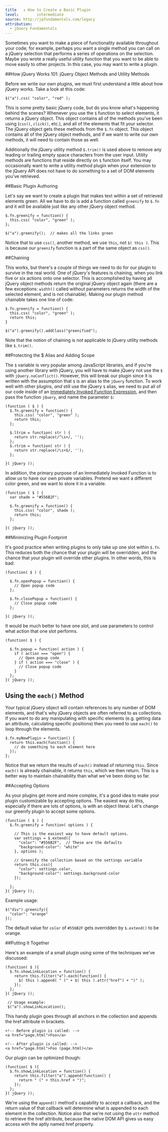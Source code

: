 ```yaml
---
title   : How to Create a Basic Plugin
level:        intermediate
source: http://jqfundamentals.com/legacy
attribution:
  - jQuery Fundamentals
---
```

Sometimes you want to make a piece of functionality available throughout your code;
for example, perhaps you want a single method you can call on a jQuery selection that performs a series of operations on the selection. Maybe you wrote a really useful utility function that you want to be able to move easily to other projects.
In this case, you may want to write a plugin.

##How jQuery Works 101: jQuery Object Methods and Utility Methods

Before we write our own plugins, we must first understand a little about how jQuery works. Take a look at this code:

```
$("a").css( "color", "red" );
```

This is some pretty basic jQuery code, but do you know what's happening behind the scenes? Whenever you use the `$` function to select elements, it returns a jQuery object. This object contains all of the methods you've been using (`css()`, `click()`, etc.), and all of the elements that fit your selector. The jQuery object gets these methods from the `$.fn` object. This object contains all of the jQuery object methods, and if we want to write our own methods, it will need to contain those as well.

Additionally the jQuery utility method `$.trim()` is used above to remove any leading or trailing empty space characters from the user input. Utility methods are functions that reside directly on
`$` function itself.  You may occasionally want to write a utility method plugin when your extension to the jQuery API does not have to do something to a set of DOM elements you've retrieved.

##Basic Plugin Authoring

Let's say we want to create a plugin that makes text within a set of retrieved elements green. All we have to do is add a function called `greenify` to `$.fn` and it will be available just like any other jQuery object method.

```
$.fn.greenify = function() {
  this.css( "color", "green" );
};

$("a").greenify();  // makes all the links green
```
Notice that to use `css()`, another method, we use `this`, not `$( this )`. This is because our `greenify` function is a part of the same object as `css()`.

##Chaining

This works, but there's a couple of things we need to do for our plugin to survive in the real world. One of jQuery's features is chaining, when you link five or six actions onto one selector. This is accomplished by having all jQuery object methods return the original jQuery object again (there are a few exceptions: `width()` called without parameters returns the width of the selected element, and is not chainable). Making our plugin method chainable takes one line of code:

```
$.fn.greenify = function() {
  this.css( "color", "green" );
  return this;
}

$("a").greenify().addClass("greenified");
```

Note that the notion of chaining is *not* applicable to jQuery utility methods like `$.trim()`.


##Protecting the $ Alias and Adding Scope

The `$` variable is very popular among JavaScript libraries, and if you're using another library with jQuery, you will have to make jQuery not use the `$` with `jQuery.noConflict()`. However, this will break our plugin since it is written with the assumption that `$` is an alias to the `jQuery` function. To work well with other plugins, _and_ still use the jQuery `$` alias, we need to put all of our code inside of an [Immediately Invoked Function Expression](http://stage.learn.jquery.com/javascript-101/functions/#immediately-invoked-function-expression), and then pass the function `jQuery`, and name the parameter `$`:

```
(function ( $ ) {
  $.fn.greenify = function() {
    this.css( "color", "green" );
    return this;
  };

  $.ltrim = function( str ) {
    return str.replace(/^\s+/, '');
  };
  $.rtrim = function( str ) {
    return str.replace(/\s+$/, '');
  };

}( jQuery ));
```

In addition, the primary purpose of an Immediately Invoked Function is to allow us to have our own private variables. Pretend we want a different color green, and we want to store it in a variable.

```
(function ( $ ) {
  var shade = "#556B2F";

  $.fn.greenify = function() {
    this.css( "color", shade );
    return this;
  };

}( jQuery ));
```

##Minimizing Plugin Footprint

It's good practice when writing plugins to only take up one slot within `$.fn`. This reduces both the chance that your plugin will be overridden, and the chance that your plugin will override other plugins. In other words, this is bad:

```
(function( $ ) {

  $.fn.openPopup = function() {
    // Open popup code
  };

  $.fn.closePopup = function() {
    // Close popup code
  };

}( jQuery ));
```

It would be much better to have one slot, and use parameters to control what action that one slot performs.

```
(function( $ ) {

  $.fn.popup = function( action ) {
    if ( action === "open") {
      // Open popup code
    } if ( action === "close" ) {
      // Close popup code
    }
  };
}( jQuery ));
```

## Using the `each()` Method
Your typical jQuery object will contain references to any number of DOM elements, and that's why jQuery objects are often referred to as collections.
If you want to do any manipulating with specific elements (e.g. getting data an attribute, calculating specific positions) then you need to use `each()` to
loop through the elements.

```
$.fn.myNewPlugin = function() {
  return this.each(function() {
    // do something to each element here
  });
};
```

Notice that we return the results of `each()` instead of returning `this`.
Since `each()` is already chainable, it returns `this`, which we then return.
This is a better way to maintain chainability than what we've been doing so far.

##Accepting Options

As your plugins get more and more complex, it's a good idea to make your plugin
customizable by accepting options. The easiest way do this, especially if there
are lots of options, is with an object literal. Let's change our greenify plugin to
accept some options.

```
(function ( $ ) {
  $.fn.greenify = function( options ) {

    // This is the easiest way to have default options.
    var settings = $.extend({
      "color": "#556B2F",  // These are the defaults
      "background-color": "white"
    }, options );

    // Greenify the collection based on the settings variable
    return this.css({
      "color": settings.color,
      "background-color": settings.background-color
    });

  };
}( jQuery ));
```

Example usage:

```
$("div").greenify({
  "color": "orange"
});
```

The default value for `color` of `#556B2F` gets overridden by `$.extend()` to be orange.

##Putting It Together

Here's an example of a small plugin using some of the techniques
we've discussed:

```
(function( $ ){
  $.fn.showLinkLocation = function() {
    return this.filter("a").each(function() {
      $( this ).append( " (" + $( this ).attr("href") + ")" );
    });
  };
}( jQuery ));

 // Usage example:
 $("a").showLinkLocation();
```

This handy plugin goes through all anchors in the collection and appends the
href attribute in brackets.

```
<!-- Before plugin is called: -->
<a href="page.html">Foo</a>

<!-- After plugin is called: -->
<a href="page.html">Foo (page.html)</a>
```

Our plugin can be optimized though:

```
(function( $ ){
  $.fn.showLinkLocation = function() {
    return this.filter("a").append(function() {
      return " (" + this.href + ")";
    });
  };
}( jQuery ));
```

We're using the `append()` method's capability to accept a callback, and the
return value of that callback will determine what is appended to each element
in the collection.  Notice also that we're not using the `attr` method to
retrieve the href attribute, because the native DOM API gives us easy access
with the aptly named href property.
